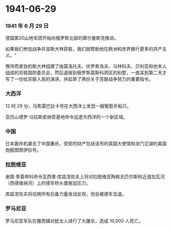 # 1941-06-29

### 1941 年 6 月 29 日

德国第20山地军团开始向俄罗斯北部的摩尔曼斯克推进。

如果我们参加战争并且斯大林获胜，我们就帮助他在欧洲和世界推行更多的共产主义。"

憔悴而紧张的斯大林组建了由莫洛托夫、伏罗希洛夫、马林科夫、贝利亚和他本人组成的苏联国防委员会，然后退居到俄罗斯莫斯科郊区的别墅，一直呆到第二天才写了一份给苏联人民的演讲，并起草了两份关于苏联战争努力的重要指令。

### 大西洋

12 时 29 分，马焦雷巴拉卡号在大西洋上发现一艘葡萄牙船只。

亚历山德罗·马拉斯皮纳受基地命令巡逻大西洋的一个新区域。

### 中国

日本轰炸机袭击了中国重庆，受损的财产包括该市的英国大使馆和龙门沱湖的美国炮舰图图伊拉号。

### 拉脱维亚

谢苗·季莫申科命令瓦西里·库兹涅佐夫上将对拉脱维亚陶格夫匹尔斯附近道加瓦河（西德维纳河）上的德军桥头堡施加压力。

库兹涅佐夫将动用所有后备力量发动反攻，但会被德军击退。

### 罗马尼亚

罗马尼亚军队在雅西镇对犹太人进行了大屠杀，造成 10,000 人死亡。